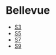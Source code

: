 # Bellevue
* [S3](../lines/S3.md)
* [S5](../lines/S5.md)
* [S7](../lines/S7.md)
* [S9](../lines/S9.md)
